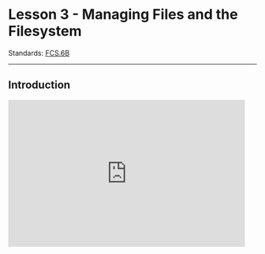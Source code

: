 # Lesson 3 - Managing Files and the Filesystem

Standards: [FCS.6B](../../standards.md#fcs1b)

---

## Introduction

<iframe src="https://drive.google.com/drive-viewer/AKGpihZrm7wbBxwBmFPpAqG1lq6AhOnPkMaXcxuAEVxncerW0vRic-KriFzrw4sDbkf6YwCC0YtCQW9p0i8Aeflwmv0zIerQ7fXCtD4=s1600-rw-v1" frameborder="0" width="480" height="299" allowfullscreen="true" mozallowfullscreen="true" webkitallowfullscreen="true"></iframe>
